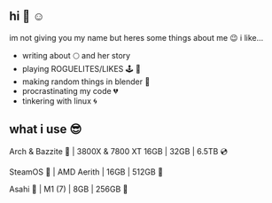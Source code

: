 ## hi 👋 ☺️
im not giving you my name but heres some things about me 😉
i like...
- writing about 🌕 and her story
- playing ROGUELITES/LIKES 🕹️ 👾
- making random things in blender 🌲
- procrastinating my code 💔
- tinkering with linux 🌀
## what i use 😎
<p>Arch & Bazzite 🍊 | 3800X & 7800 XT 16GB | 32GB | 6.5TB 💿</p>
<p>SteamOS 💜 | AMD Aerith | 16GB | 512GB 💾</p>
<p>Asahi 💯 | M1 (7) | 8GB | 256GB 💽</p>

<!--
**thatejguy/thatejguy** is a ✨ _special_ ✨ repository because its `README.md` (this file) appears on your GitHub profile.

Here are some ideas to get you started:

- 🔭 I’m currently working on ...
- 🌱 I’m currently learning ...
- 👯 I’m looking to collaborate on ...
- 🤔 I’m looking for help with ...
- 💬 Ask me about ...
- 📫 How to reach me: ...
- 😄 Pronouns: ...
- ⚡ Fun fact: ...
-->
